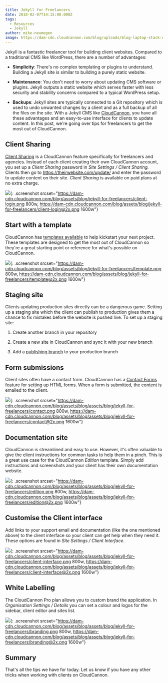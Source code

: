 ```yaml
---
title: Jekyll for Freelancers
date: 2018-02-07T14:15:00.000Z
tags:
  - Resources
  - Jekyll
author: mike-neumegen
image: https://dam-cdn.cloudcannon.com/blog/uploads/blog-laptop-stack-of-books.jpg
---
```

Jekyll is a fantastic freelancer tool for building client websites. Compared to a traditional CMS like WordPress, there are a number of advantages:

* **Simplicity**\: There's no complex templating or plugins to understand. Building a Jekyll site is similar to building a purely static website.

* **Maintenance**\: You don't need to worry about updating CMS software or plugins. Jekyll outputs a static website which serves faster with less security and stability concerns compared to a typical WordPress setup.

* **Backups**\: Jekyll sites are typically connected to a Git repository which is used to undo unwanted changes by a client and as a full backup of all the files on the site. With a Jekyll CMS like [CloudCannon](https://cloudcannon.com), you have all these advantages and an easy-to-use interface for clients to update content. In this post, we're going over tips for freelancers to get the most out of CloudCannon.

## Client Sharing

[Client Sharing](https://docs.cloudcannon.com/sharing/client-sharing/) is a CloudCannon feature specifically for freelancers and agencies. Instead of each client creating their own CloudCannon account, you set up a *Client Sharing* password in *Site Settings / Client Sharing.* Clients then go to https://theirwebsite.com/update/ and enter the password to update content on their site. *Client Sharing* is available on paid plans at no extra charge.

![](https://dam-cdn.cloudcannon.com/blog/assets/blog/jekyll-for-freelancers/client-login.png){: .screenshot srcset="https://dam-cdn.cloudcannon.com/blog/assets/blog/jekyll-for-freelancers/client-login.png 800w,
https://dam-cdn.cloudcannon.com/blog/assets/blog/jekyll-for-freelancers/client-login@2x.png 1600w"}

## Start with a template

CloudCannon has [templates available](https://learn.cloudcannon.com/jekyll-templates/) to help kickstart your next project. These templates are designed to get the most out of CloudCannon so they're a great starting point or reference for what's possible on CloudCannon.

![](https://dam-cdn.cloudcannon.com/blog/assets/blog/jekyll-for-freelancers/template.png){: .screenshot srcset="https://dam-cdn.cloudcannon.com/blog/assets/blog/jekyll-for-freelancers/template.png 800w,
https://dam-cdn.cloudcannon.com/blog/assets/blog/jekyll-for-freelancers/template@2x.png 1600w"}

## Staging site

Clients updating production sites directly can be a dangerous game. Setting up a staging site which the client can publish to production gives them a chance to fix mistakes before the website is pushed live. To set up a staging site:

1. Create another branch in your repository

2. Create a new site in CloudCannon and sync it with your new branch

3. Add a [publishing branch](https://docs.cloudcannon.com/syncing/publishing/) to your production branch

## Form submissions

Client sites often have a contact form. CloudCannon has a [Contact Forms](https://docs.cloudcannon.com/hosting/contact-forms/) feature for setting up HTML forms. When a form is submitted, the content is emailed to the client.

![](https://dam-cdn.cloudcannon.com/blog/assets/blog/jekyll-for-freelancers/contact.png){: .screenshot srcset="https://dam-cdn.cloudcannon.com/blog/assets/blog/assets/blog/jekyll-for-freelancers/contact.png 800w,
https://dam-cdn.cloudcannon.com/blog/assets/blog/assets/blog/jekyll-for-freelancers/contact@2x.png 1600w"}

## Documentation site

CloudCannon is streamlined and easy to use. However, it's often valuable to give the client instructions for common tasks to help them in a pinch. This is a great use case for the CloudCannon *Edition* template. Simply add instructions and screenshots and your client has their own documentation website.

![](https://dam-cdn.cloudcannon.com/blog/assets/blog/jekyll-for-freelancers/edition.png){: .screenshot srcset="https://dam-cdn.cloudcannon.com/blog/assets/blog/assets/blog/jekyll-for-freelancers/edition.png 800w,
https://dam-cdn.cloudcannon.com/blog/assets/blog/assets/blog/jekyll-for-freelancers/edition@2x.png 1600w"}

## Customise the Client interface

Add links to your support email and documentation (like the one mentioned above) to the client interface so your client can get help when they need it. These options are found in *Site Settings / Client Interface*.

![](https://dam-cdn.cloudcannon.com/blog/assets/blog/jekyll-for-freelancers/client-interface.png){: .screenshot srcset="https://dam-cdn.cloudcannon.com/blog/assets/blog/assets/blog/jekyll-for-freelancers/client-interface.png 800w,
https://dam-cdn.cloudcannon.com/blog/assets/blog/assets/blog/jekyll-for-freelancers/client-interface@2x.png 1600w"}

## White Labelling

The CloudCannon Pro plan allows you to custom brand the application. In *Organisation Settings / Details* you can set a colour and logos for the sidebar, client editor and sites list.

![](https://dam-cdn.cloudcannon.com/blog/assets/blog/jekyll-for-freelancers/branding.png){: .screenshot srcset="https://dam-cdn.cloudcannon.com/blog/assets/blog/assets/blog/jekyll-for-freelancers/branding.png 800w,
https://dam-cdn.cloudcannon.com/blog/assets/blog/assets/blog/jekyll-for-freelancers/branding@2x.png 1600w"}

## Summary

That's all the tips we have for today. Let us know if you have any other tricks when working with clients on CloudCannon.